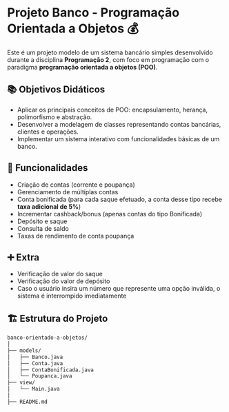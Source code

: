 # Projeto Banco - Programação Orientada a Objetos 💰

Este é um projeto modelo de um sistema bancário simples desenvolvido durante a disciplina **Programação 2**, com foco em programação com o paradigma **programação orientada a objetos (POO)**.

## 📚 Objetivos Didáticos

- Aplicar os principais conceitos de POO: encapsulamento, herança, polimorfismo e abstração.
- Desenvolver a modelagem de classes representando contas bancárias, clientes e operações.
- Implementar um sistema interativo com funcionalidades básicas de um banco.

## 🧩 Funcionalidades

- Criação de contas (corrente e poupança)
- Gerenciamento de múltiplas contas
- Conta bonificada (para cada saque efetuado, a conta desse tipo recebe **taxa adicional de 5%**) 
- Incrementar cashback/bonus (apenas contas do tipo Bonificada)
- Depósito e saque
- Consulta de saldo
- Taxas de rendimento de conta poupança

## ➕ Extra

- Verificação de valor do saque
- Verificação do valor de depósito
- Caso o usuário insira um número que represente uma opção inválida, o sistema é interrompido imediatamente

## 🏗️ Estrutura do Projeto

```bash
banco-orientado-a-objetos/
│
├── models/
│   ├── Banco.java
│   ├── Conta.java
│   ├── ContaBonificada.java
│   └── Poupanca.java
├── view/
│   └── Main.java
│
├── README.md
